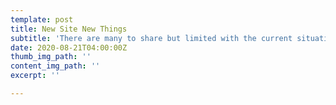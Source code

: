 ```yaml
---
template: post
title: New Site New Things
subtitle: 'There are many to share but limited with the current situations. '
date: 2020-08-21T04:00:00Z
thumb_img_path: ''
content_img_path: ''
excerpt: ''

---
```

